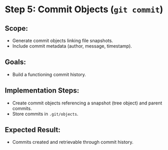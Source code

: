 # Step 5: Commit Objects (`git commit`)

## Scope:
- Generate commit objects linking file snapshots.
- Include commit metadata (author, message, timestamp).

## Goals:
- Build a functioning commit history.

## Implementation Steps:
- Create commit objects referencing a snapshot (tree object) and parent commits.
- Store commits in `.git/objects`.

## Expected Result:
- Commits created and retrievable through commit history.
